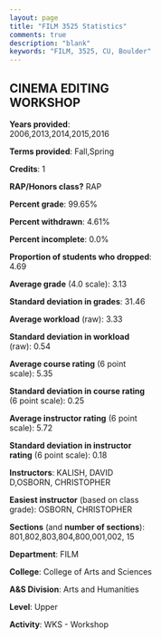 ```yaml
---
layout: page
title: "FILM 3525 Statistics"
comments: true
description: "blank"
keywords: "FILM, 3525, CU, Boulder"
--- 
```

<head>
<script src="https://ajax.googleapis.com/ajax/libs/jquery/2.1.3/jquery.min.js"></script>
<script src="https://dl.dropboxusercontent.com/s/pc42nxpaw1ea4o9/highcharts.js?dl=0"></script>
<!-- <script src="../assets/js/highcharts.js"></script> -->
<style type="text/css">@font-face {
	font-family: "Bebas Neue";
	src: url(https://www.filehosting.org/file/details/544349/BebasNeue%20Regular.otf) format("opentype");
	}
	h1.Bebas { 
		font-family: "Bebas Neue", Verdana, Tahoma;
	}
</style>
</head>
<body>
	<div id="container" style="float: right; width: 45%; height: 88%; margin-left: 2.5%; margin-right: 2.5%;"></div>
	<script language="JavaScript">
		$(document).ready(function() {
		var chart = {type: 'column'};
		var title = {text: 'Grade Distribution'};
		var xAxis = {categories: ['A','B','C','D','F'],crosshair: true};
		var yAxis = {min: 0,title: {text: 'Percentage'}};
		var tooltip = {headerFormat: '<center><b><span style="font-size:20px">{point.key}</span></b></center>',
		               pointFormat: '<td style="padding:0"><b>{point.y:.1f}%</b></td>',
		               footerFormat: '</table>',shared: true,useHTML: true};
		var plotOptions = {column: {pointPadding: 0.0,borderWidth: 0}};  
		var credits = {enabled: false};var series= [{name: 'Percent',data: [40.1,43.07,11.39,2.97,2.48,]}];
		var json = {};
		json.chart = chart;
		json.title = title;
		json.tooltip = tooltip;
		json.xAxis = xAxis;
		json.yAxis = yAxis;  
		json.series = series;
		json.plotOptions = plotOptions;  
		json.credits = credits;
		$('#container').highcharts(json);
	});
	</script>
</body>
			   
## CINEMA EDITING WORKSHOP

**Years provided**: 2006,2013,2014,2015,2016

**Terms provided**: Fall,Spring

**Credits**: 1

**RAP/Honors class?** RAP

**Percent grade**: 99.65%

**Percent withdrawn**: 4.61%

**Percent incomplete**: 0.0%

**Proportion of students who dropped**: 4.69

**Average grade** (4.0 scale): 3.13

**Standard deviation in grades**: 31.46

**Average workload** (raw): 3.33

**Standard deviation in workload** (raw): 0.54

**Average course rating** (6 point scale): 5.35

**Standard deviation in course rating** (6 point scale): 0.25

**Average instructor rating** (6 point scale): 5.72

**Standard deviation in instructor rating** (6 point scale): 0.18

**Instructors**: KALISH, DAVID D,OSBORN, CHRISTOPHER

**Easiest instructor** (based on class grade): OSBORN, CHRISTOPHER

**Sections** (and **number of sections**): 801,802,803,804,800,001,002, 15

**Department**: FILM

**College**: College of Arts and Sciences

**A&S Division**: Arts and Humanities

**Level**: Upper

**Activity**: WKS - Workshop